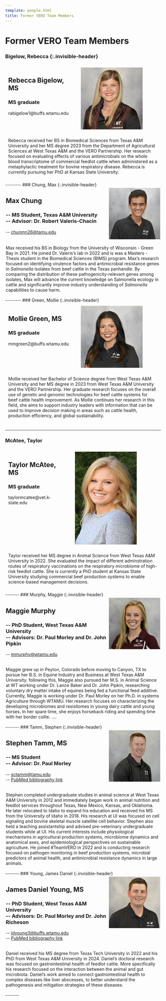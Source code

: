 ```yaml
---
template: people.html
title: Former VERO Team Members
---
```


# Former VERO Team Members

### Bigelow, Rebecca  {:.invisible-header}
<div style="display: grid; grid-template-columns: 1fr 2fr; grid-template-rows: auto auto; gap: 10px; padding: 10px;">
  <div style="grid-column: 2; grid-row: 1 / span 2; text-align: center;">
    <img src="../assets/Bigelow.web.jpg" alt=""  loading="lazy" width="200" style="margin-right: 20px;"/>
  </div>
  <div style="grid-column: 1; grid-row: 1;">
    <h2>Rebecca Bigelow, MS</h2>
    <h3>MS graduate</h3>
    <p>rabigelow1@buffs.wtamu.edu</p>
  </div>
  <div style="grid-column: 1 / span 2; grid-row: 3;">
    <p>Rebecca received her BS in Biomedical Sciences from Texas A&M University and her MS degree 2023 from the Department of Agricultural Sciences at West Texas A&M and the VERO Partnership. Her research focused on evaluating effects of various antimicrobials on the whole blood transcriptome of commercial feedlot cattle when administered as a metaphylactic treatment for bovine respiratory disease. Rebecca is currently pursuing her PhD at Kansas State University. </p>
  </div>
</div>
--------
### Chung, Max  {:.invisible-header}
<div style="display: grid; grid-template-columns: 2fr 1fr; grid-template-rows: auto auto; gap: 2px; padding: 2px;">
  <div style="grid-column: 2; grid-row: 1 / span 2; text-align: center;">
    <img src="../assets/Chung.web.jpg" alt=""  loading="lazy" width="200" style="margin-right: 2px;"/>
  </div>
  <div style="grid-column: 1; grid-row: 1;">
    <h2>Max Chung</h2>
    <h3>-- MS Student, Texas A&M University<br>
    -- Advisor: Dr. Robert Valeris-Chacin</h3>
    <p>-- <a href="mailto:chunmn26@tamu.edu">chunmn26@tamu.edu</a><br>
  </div>
  <div style="grid-column: 1 / span 2; grid-row: 3;">
    <p>Max received his BS in Biology from the University of Wisconsin - Green Bay in 2021. He joined Dr. Valeris’s lab in 2022 and is was a Masters - Thesis student in the Biomedical Sciences (BIMS) program. Max’s research focused on identifying virulence factors and antimicrobial resistance genes in <i>Salmonella</i> isolates from beef cattle in the Texas panhandle. By comparing the distribution of these pathogenicity-relevant genes among isolates, Max will advance the current knowledge on Salmonella ecology in cattle and significantly improve industry understanding of <i>Salmonella</i> capabilities to cause harm.</p>
  </div>
</div>
--------
### Green, Mollie  {:.invisible-header}
<div style="display: grid; grid-template-columns: 1fr 2fr; grid-template-rows: auto auto; gap: 10px; padding: 10px;">
  <div style="grid-column: 2; grid-row: 1 / span 2; text-align: center;">
    <img src="../assets/Green.web.jpg" alt=""  loading="lazy" width="200" style="margin-right: 20px;"/>
  </div>
  <div style="grid-column: 1; grid-row: 1;">
    <h2>Mollie Green, MS</h2>
    <h3>MS graduate</h3>
    <p>mmgreen2@buffs.wtamu.edu</p>
  </div>
  <div style="grid-column: 1 / span 2; grid-row: 3;">
    <p>Mollie received her Bachelor of Science degree from West Texas A&M University and her MS degree in 2023 from West Texas A&M University and the VERO Partnership. Her graduate research focuses on the overall use of genetic and genomic technologies for beef cattle systems for beef cattle health improvement. As Mollie continues her research in this field, she aims to support industry leaders with information that can be used to improve decision making in areas such as cattle health, production efficiency, and global sustainability.</p>
  </div>
</div>

--------

###  McAtee, Taylor
<div style="display: grid; grid-template-columns: 1fr 2fr; grid-template-rows: auto auto; gap: 10px; padding: 10px;">
  <div style="grid-column: 2; grid-row: 1 / span 2; text-align: center;">
    <img src="../assets/Taylor-McAtee-web.jpg" alt=""  loading="lazy" width="200" style="margin-right: 20px;"/>
  </div>
  <div style="grid-column: 1; grid-row: 1;">
    <h2>Taylor McAtee, MS</h2>
    <h3>MS graduate</h3>
    <p>taylormcatee@vet.k-state.edu</p>
  </div>
  <div style="grid-column: 1 / span 2; grid-row: 3;">
    <p>Taylor received her MS degree in Animal Science from West Texas A&M University in 2022. She evaluated the impact of different adminstration routes of respiratory vaccinations on the respiratory microbiome of high-risk feedlot cattle. She is currently a PhD student at Kansas State University studying commercial beef production systems to enable science-based management decisions.</p>
  </div>
</div>
-------
### Murphy, Maggie  {:.invisible-header}
<div style="display: grid; grid-template-columns: 2fr 1fr; grid-template-rows: auto auto; gap: 2px; padding: 2px;">
  <div style="grid-column: 2; grid-row: 1 / span 2; text-align: center;">
    <img src="../assets/Maggie_Murphy.web2.jpg" alt=""  loading="lazy" width="200" style="margin-right: 2px;"/>
  </div>
  <div style="grid-column: 1; grid-row: 1;">
    <h2>Maggie Murphy</h2>
    <h3>-- PhD Student, West Texas A&M University<br>
    -- Advisors: Dr. Paul Morley and Dr. John Pipkin</h3>
    <p>-- <a href="mailto:mmurphy@wtamu.edu">mmurphy@wtamu.edu</a><br>
  </div>
  <div style="grid-column: 1 / span 2; grid-row: 3;">
    <p>Maggie grew up in Peyton, Colorado before moving to Canyon, TX to pursue her B.S. in Equine Industry and Business at West Texas A&M University.  following this, Maggie also pursued her M.S. in Animal Science at WT working under Dr. Lance Baker and Dr. John Pipkin, researching voluntary dry matter intake of equines being fed a functional feed additive.  Currently, Maggie is working under Dr. Paul Morley on her Ph.D. in systems Agriculture through WTAMU.  Her research focuses on characterizing the developing microbiomes and resisitomes in young dairy cattle and young horses.  In her spare time, she enjoys horseback riding and spending time with her border collie. ....</p>
  </div>
    </div>
-------
### Tamm, Stephen  {:.invisible-header}
<div style="display: grid; grid-template-columns: 2fr 1fr; grid-template-rows: auto auto; gap: 2px; padding: 2px;">
  <div style="grid-column: 2; grid-row: 1 / span 2; text-align: center;">
    <img src="../assets/Tamm.web.jpg" alt=""  loading="lazy" width="200" style="margin-right: 2px;"/>
  </div>
  <div style="grid-column: 1; grid-row: 1;">
    <h2>Stephen Tamm, MS</h2>
    <h3>-- MS Student<br>
    -- Advisor: Dr. Paul Morley</h3>
    <p>-- <a href="mailto:sctamm@tamu.edu">sctamm@tamu.edu</a><br>
   -- <a href="https://www.ncbi.nlm.nih.gov/myncbi/1jmFD_nAPdeE_a/bibliography/public/">PubMed bibliography link</a><br>
  </div>
  <div style="grid-column: 1 / span 2; grid-row: 3;">
    <p>Stephen completed undergraduate studies in animal science at West Texas A&M University in 2012 and immediately began work in animal nutrition and feedlot services throughout Texas, New Mexico, Kansas, and Oklahoma.  He later relocated to Idaho to expand his education and received his MS from the University of Idaho in 2018.  His research at UI was focused on cell signaling and bovine skeletal muscle satellite cell behavior.  Stephen also held a teaching assistantship and advised pre-veterinary undergraduate students while at UI.  His current interests include physiological mechanisms in agricultural production systems, microbiome dynamics and anatomical axes, and epidemiological perspectives on sustainable agriculture.  He joined #TeamVERO in 2022 and is conducting research focused on pathogen monitoring in beef production systems, microbial predictors of animal health, and antimicrobial resistance dynamics in large animals.</p>
  </div>
    </div>
-------
### Young, James Daniel  {:.invisible-header}
<div style="display: grid; grid-template-columns: 2fr 1fr; grid-template-rows: auto auto; gap: 2px; padding: 2px;">
  <div style="grid-column: 2; grid-row: 1 / span 2; text-align: center;">
    <img src="../assets/Young.web.jpg" alt=""  loading="lazy" width="200" style="margin-right: 2px;"/>
  </div>
  <div style="grid-column: 1; grid-row: 1;">
    <h2>James Daniel Young, MS</h2>
    <h3>-- PhD Student, West Texas A&M University<br>
    -- Advisors: Dr. Paul Morley and Dr. John Richeson</h3>
    <p>-- <a href="mailto:jdyoung3@buffs.wtamu.edu">jdyoung3@buffs.wtamu.edu</a><br>
    -- <a href="https://www.ncbi.nlm.nih.gov/myncbi/james.young.6/bibliography/public/">PubMed bibliography link</a></p>
  </div>
  <div style="grid-column: 1 / span 2; grid-row: 3;">
    <p>Daniel received his MS degree from Texas Tech University in 2022 and his PhD from West Texas A&M University in 2024. Daniel’s doctoral research was focused on gastrointestinal health of feedlot cattle. More specifically his research focused on the interaction between the animal and gut microbiota. Daniel’s work aimed to connect gastrointestinal health to complex diseases like liver abscesses, to better understand the pathogenesis and mitigation strategies of these diseases.</p>
  </div>
    </div>
-------

